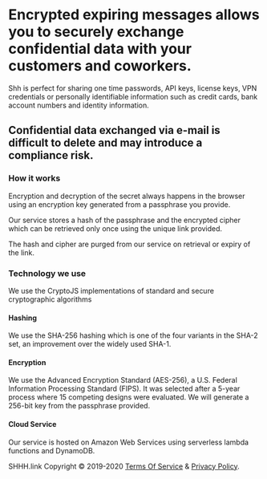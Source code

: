 # Encrypted expiring messages allows you to securely exchange confidential data with your customers and coworkers.

Shh is perfect for sharing one time passwords, API keys, license keys, VPN credentials or personally identifiable information such as credit cards, bank account numbers and identity information.

## Confidential data exchanged via e-mail is difficult to delete and may introduce a compliance risk.

### How it works

Encryption and decryption of the secret always happens in the browser using an encryption key generated from a passphrase you provide.

Our service stores a hash of the passphrase and the encrypted cipher which can be retrieved only once using the unique link provided.

The hash and cipher are purged from our service on retrieval or expiry of the link.

### Technology we use

We use the CryptoJS implementations of standard and secure cryptographic algorithms

#### Hashing

We use the SHA-256 hashing which is one of the four variants in the SHA-2 set, an improvement over the widely used SHA-1.

#### Encryption

We use the Advanced Encryption Standard (AES-256), a U.S. Federal Information Processing Standard (FIPS). It was selected after a 5-year process where 15 competing designs were evaluated. We will generate a 256-bit key from the passphrase provided.

#### Cloud Service

Our service is hosted on Amazon Web Services using serverless lambda functions and DynamoDB.

SHHH.link
Copyright © 2019-2020 [Terms Of Service](https://shhh.link/terms) &amp; [Privacy Policy](https://shhh.link/privacy).
